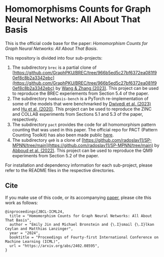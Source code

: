 # Homomorphisms Counts for Graph Neural Networks: All About That Basis

This is the official code base for the paper: *Homomorphism Counts for Graph Neural Networks: All About That Basis*.

This repository is divided into four sub-projects:
1. The subdirectory `brec` is a partial clone of [https://github.com/GraphPKU/BREC/tree/966b5ed5c27bf6372ea081f90ef8c8b2a3342ebc](https://github.com/GraphPKU/BREC/tree/966b5ed5c27bf6372ea081f90ef8c8b2a3342ebc) by [Wang & Zhang (2023)](https://arxiv.org/abs/2304.07702). This project can be used to reproduce the BREC experiements from Section 5.4 of the paper. 
2. The subdirectory `hombasis-bench` is a PyTorch re-implementation of some of the models that were benchmarked by [Dwivedi et al. (2023)](https://arxiv.org/abs/2003.00982) and [Hu et al. (2020)](https://arxiv.org/abs/2005.00687). This project can be used to reproduce the ZINC and COLLAB experiments from Sections 5.1 and 5.3 of the paper, respectively. 
3. The subdirectory `pact` provides the code for all homomorphism pattern counting that was used in this paper. The official repo for PACT (Pattern Counting Toolkit) has also been made public [here](https://github.com/dbai-tuw/pact).
4. The subdirectory `qm9` is a clone of [https://github.com/radoslav11/SP-MPNN/tree/main](https://github.com/radoslav11/SP-MPNN/tree/main) by [Abboud et al. (2022)](). This project can be used to reproduce the QM9 experiments from Section 5.2 of the paper.

For installation and dependency information for each sub-project, please refer to the README files in the respective directories.

## Cite
If you make use of this code, or its accompanying [paper](https://arxiv.org/abs/2402.08595), please cite this work as follows:
```
@inproceedings{JBCL-ICML24,
  title = "Homomorphism Counts for Graph Neural Networks: All About That Basis",
  author = "Emily Jin and Michael Bronstein and {\.I}smail {\.I}lkan Ceylan and Matthias Lanzinger",
  year = "2024",
  booktitle = "Proceedings of Fourty-first International Conference on Machine Learning (ICML)",
  url = "https://arxiv.org/abs/2402.08595",
}
```
